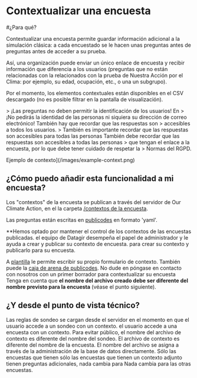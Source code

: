 # Contextualizar una encuesta

#¿Para qué?

Contextualizar una encuesta permite guardar información adicional
a la simulación clásica: a cada encuestado se le hacen unas preguntas antes de
preguntas antes de acceder a su prueba.

Así, una organización puede enviar un único enlace de encuesta y recibir
información que diferencia a los usuarios (preguntas que no están relacionadas con la
relacionados con la prueba de Nuestra Acción por el Clima: por ejemplo, su edad, ocupación, etc., o una
un subgrupo).

Por el momento, los elementos contextuales están disponibles en el CSV descargado
(no es posible filtrar en la pantalla de visualización).

&gt; ¡Las preguntas no deben permitir la identificación de los usuarios! En
&gt; ¡No pedirás la identidad de las personas ni siquiera su dirección de correo electrónico! También hay que recordar que las respuestas son &gt; accesibles a todos los usuarios.
&gt; También es importante recordar que las respuestas son accesibles para todas las personas
También debe recordar que las respuestas son accesibles a todas las personas &gt; que tengan el enlace a la encuesta, por lo que debe tener cuidado de respetar la
&gt; Normas del RGPD.

Ejemplo de contexto](/images/example-context.png)

## ¿Cómo puedo añadir esta funcionalidad a mi encuesta?

Los "contextos" de la encuesta se publican a través del servidor de Our Climate Action, en el
la carpeta
[/contextos de la encuesta](https://github.com/datagir/nosgestesclimat-server/tree/master/contextes-sondage).

Las preguntas están escritas en [publicodes](https://publi.codes/)
en formato 'yaml'.

**Hemos optado por mantener el control de los contextos de las encuestas publicadas.
el equipo de Datagir desempeña el papel de administrador y le ayuda a crear y publicar su contexto de encuesta.
para crear su contexto y publicarlo para su encuesta.

A
[plantilla](https://github.com/datagir/nosgestesclimat-server/tree/master/contextes-sondage/template%20de%20contexte.yaml)
le permite escribir su propio formulario de contexto. También puede
la [caja de arena de publicodes](https://vu.fr/szYP). No dude en
póngase en contacto con nosotros con un primer borrador para contextualizar su encuesta
Tenga en cuenta que **el nombre del archivo creado debe ser diferente del nombre previsto
para la encuesta** (véase el punto siguiente).

## ¿Y desde el punto de vista técnico?

Las reglas de sondeo se cargan desde el servidor en el momento en que el usuario accede a un sondeo con un contexto.
el usuario accede a una encuesta con un contexto. Para evitar
público, el nombre del archivo de contexto es diferente del nombre del sondeo.
El archivo de contexto es diferente del nombre de la encuesta. El nombre del archivo se asigna a través de
la administración de la base de datos directamente. Sólo las encuestas que tienen
sólo las encuestas que tienen un contexto adjunto tienen preguntas adicionales, nada cambia para
Nada cambia para las otras encuestas.
